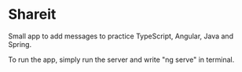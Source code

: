 # Shareit

Small app to add messages to practice TypeScript, Angular, Java and Spring.

To run the app, simply run the server and write "ng serve" in terminal.

